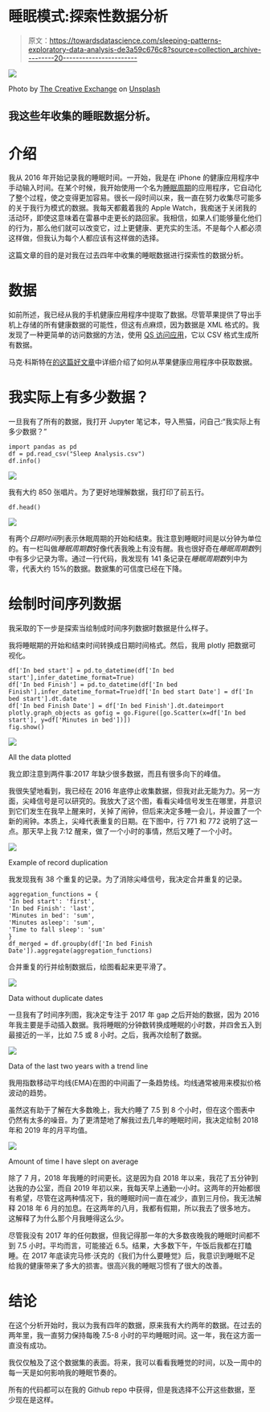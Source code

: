 # 睡眠模式:探索性数据分析

> 原文：<https://towardsdatascience.com/sleeping-patterns-exploratory-data-analysis-de3a59c676c8?source=collection_archive---------20----------------------->

![](img/b240b3faa4c307da6eab68ca3f37b4e4.png)

Photo by [The Creative Exchange](https://unsplash.com/@creativeexchange?utm_source=unsplash&utm_medium=referral&utm_content=creditCopyText) on [Unsplash](https://unsplash.com/search/photos/sleeping?utm_source=unsplash&utm_medium=referral&utm_content=creditCopyText)

## 我这些年收集的睡眠数据分析。

# 介绍

我从 2016 年开始记录我的睡眠时间。一开始，我是在 iPhone 的健康应用程序中手动输入时间。在某个时候，我开始使用一个名为[睡眠周期](https://www.sleepcycle.com)的应用程序，它自动化了整个过程，使之变得更加容易。很长一段时间以来，我一直在努力收集尽可能多的关于我行为模式的数据。我每天都戴着我的 Apple Watch，我痴迷于关闭我的活动环，即使这意味着在雷暴中走更长的路回家。我相信，如果人们能够量化他们的行为，那么他们就可以改变它，过上更健康、更充实的生活。不是每个人都必须这样做，但我认为每个人都应该有这样做的选择。

这篇文章的目的是对我在过去四年中收集的睡眠数据进行探索性的数据分析。

# 数据

如前所述，我已经从我的手机健康应用程序中提取了数据。尽管苹果提供了导出手机上存储的所有健康数据的可能性，但这有点麻烦，因为数据是 XML 格式的。我发现了一种更简单的访问数据的方法，使用 [QS 访问应用](https://quantifiedself.com/about/access/)，它以 CSV 格式生成所有数据。

马克·科斯特在[的这篇好文章](http://www.markwk.com/data-analysis-for-apple-health.html)中详细介绍了如何从苹果健康应用程序中获取数据。

# 我实际上有多少数据？

一旦我有了所有的数据，我打开 Jupyter 笔记本，导入熊猫，问自己:“我实际上有多少数据？”

```
import pandas as pd
df = pd.read_csv("Sleep Analysis.csv")
df.info()
```

![](img/04397f533c224ea214077624a4ff3dc3.png)

我有大约 850 张唱片。为了更好地理解数据，我打印了前五行。

```
df.head()
```

![](img/173bceb861621a4adb58a98476d204c0.png)

有两个*日期时间*列表示休眠周期的开始和结束。我注意到睡眠时间是以分钟为单位的。有一栏叫做*睡眠周期数*好像代表我晚上有没有醒。我也很好奇在*睡眠周期数*列中有多少记录为零。通过一行代码，我发现有 141 条记录在*睡眠周期数*列中为零，代表大约 15%的数据。数据集的可信度已经在下降。

# 绘制时间序列数据

我采取的下一步是探索当绘制成时间序列数据时数据是什么样子。

我将睡眠期的开始和结束时间转换成日期时间格式。然后，我用 plotly 把数据可视化。

```
df['In bed start'] = pd.to_datetime(df['In bed start'],infer_datetime_format=True)
df['In bed Finish'] = pd.to_datetime(df['In bed Finish'],infer_datetime_format=True)df['In bed start Date'] = df['In bed start'].dt.date
df['In bed Finish Date'] = df['In bed Finish'].dt.dateimport plotly.graph_objects as gofig = go.Figure([go.Scatter(x=df['In bed start'], y=df['Minutes in bed'])])
fig.show()
```

![](img/5d86d5b4d2bef1accdda0ba13aea6dde.png)

All the data plotted

我立即注意到两件事:2017 年缺少很多数据，而且有很多向下的峰值。

我很失望地看到，我已经在 2016 年底停止收集数据，但我对此无能为力。另一方面，尖峰信号是可以研究的。我放大了这个图，看看尖峰信号发生在哪里，并意识到它们发生在我早上醒来时，关掉了闹钟，但后来决定多睡一会儿，并设置了一个新的闹钟。本质上，尖峰代表重复的日期。在下图中，行 771 和 772 说明了这一点。那天早上我 7:12 醒来，做了一个小时的事情，然后又睡了一个小时。

![](img/ebbd6d5ad5425c4fb56d86ed4004600f.png)

Example of record duplication

我发现我有 38 个重复的记录。为了消除尖峰信号，我决定合并重复的记录。

```
aggregation_functions = {
'In bed start': 'first', 
'In bed Finish': 'last', 
'Minutes in bed': 'sum', 
'Minutes asleep': 'sum', 
'Time to fall sleep': 'sum'
}
df_merged = df.groupby(df['In bed Finish Date']).aggregate(aggregation_functions)
```

合并重复的行并绘制数据后，绘图看起来更平滑了。

![](img/f053f408397071fb0b44a8ec3971e381.png)

Data without duplicate dates

一旦我有了时间序列图，我决定专注于 2017 年 gap 之后开始的数据，因为 2016 年我主要是手动插入数据。我将睡眠的分钟数转换成睡眠的小时数，并四舍五入到最接近的一半，比如 7.5 或 8 小时。之后，我再次绘制了数据。

![](img/173fcfe4d69b17cb61c90e536d1b56f0.png)

Data of the last two years with a trend line

我用指数移动平均线(EMA)在图的中间画了一条趋势线。均线通常被用来模拟价格波动的趋势。

虽然这有助于了解在大多数晚上，我大约睡了 7.5 到 8 个小时，但在这个图表中仍然有太多的噪音。为了更清楚地了解我过去几年的睡眠时间，我决定绘制 2018 年和 2019 年的月平均值。

![](img/c38e55f0d886ece2411af650fbb4e6a3.png)

Amount of time I have slept on average

除了 7 月，2018 年我睡的时间更长。这是因为自 2018 年以来，我花了五分钟到达我的办公室，而自 2019 年初以来，我每天早上通勤一小时。这两年的开始都很有希望，尽管在这两种情况下，我的睡眠时间一直在减少，直到三月份。我无法解释 2018 年 6 月的加息。在这两年的八月，我都有假期，所以我去了很多地方。这解释了为什么那个月我睡得这么少。

尽管我没有 2017 年的任何数据，但我记得那一年的大多数夜晚我的睡眠时间都不到 7.5 小时。平均而言，可能接近 6.5。结果，大多数下午，午饭后我都在打瞌睡。在 2017 年底读完马修·沃克的《我们为什么要睡觉》后，我意识到睡眠不足给我的健康带来了多大的损害。很高兴我的睡眠习惯有了很大的改善。

# 结论

在这个分析开始时，我以为我有四年的数据，原来我有大约两年的数据。在过去的两年里，我一直努力保持每晚 7.5-8 小时的平均睡眠时间。这一年，我在这方面一直没有成功。

我仅仅触及了这个数据集的表面。将来，我可以看看我睡觉的时间，以及一周中的每一天是如何影响我的睡眠节奏的。

所有的代码都可以在我的 Github repo 中获得，但是我选择不公开这些数据，至少现在是这样。